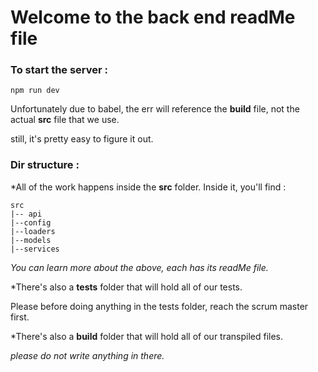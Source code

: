 # Welcome to the back end readMe file

### To start the server :

`npm run dev`

Unfortunately due to babel, the err will reference the **build** file, not the actual **src** file that we use.

still, it's pretty easy to figure it out.

### Dir structure :

\*All of the work happens inside the **src** folder. Inside it, you'll find :

```
src
|-- api
|--config
|--loaders
|--models
|--services
```

_You can learn more about the above, each has its readMe file._

\*There's also a **tests** folder that will hold all of our tests.

Please before doing anything in the tests folder, reach the scrum master first.

\*There's also a **build** folder that will hold all of our transpiled files.<br>

_please do not write anything in there._
